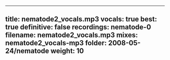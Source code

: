 
---
title: nematode2_vocals.mp3
vocals: true
best: true
definitive: false
recordings: nematode-0
filename: nematode2_vocals.mp3
mixes: nematode2_vocals-mp3
folder: 2008-05-24/nematode
weight: 10
---
